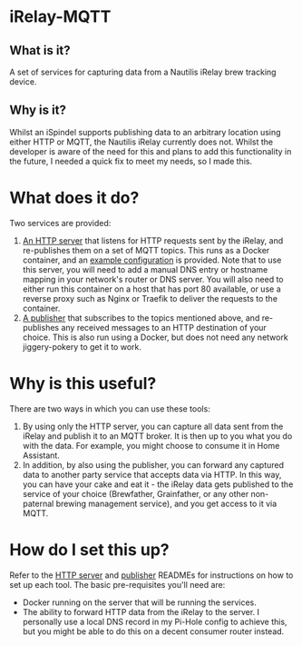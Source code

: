# iRelay-MQTT

## What is it?
A set of services for capturing data from a Nautilis iRelay brew tracking device.

## Why is it?
Whilst an iSpindel supports publishing data to an arbitrary location using either HTTP or MQTT, the Nautilis iRelay currently does not. Whilst the developer is aware of the need for this and plans to add this functionality in the future, I needed a quick fix to meet my needs, so I made this.

# What does it do?
Two services are provided:
1. [An HTTP server](/README-api.md) that listens for HTTP requests sent by the iRelay, and re-publishes them on a set of MQTT topics. This runs as a Docker container, and an [example configuration](/docker/docker-compose-example.yml) is provided. Note that to use this server, you will need to add a manual DNS entry or hostname mapping in your network's router or DNS server. You will also need to either run this container on a host that has port 80 available, or use a reverse proxy such as Nginx or Traefik to deliver the requests to the container.
1. [A publisher](/README-publisher.md) that subscribes to the topics mentioned above, and re-publishes any received messages to an HTTP destination of your choice. This is also run using a Docker, but does not need any network jiggery-pokery to get it to work.

# Why is this useful?
There are two ways in which you can use these tools:
1. By using only the HTTP server, you can capture all data sent from the iRelay and publish it to an MQTT broker. It is then up to you what you do with the data. For example, you might choose to consume it in Home Assistant.
2. In addition, by also using the publisher, you can forward any captured data to another party service that accepts data via HTTP. In this way, you can have your cake and eat it - the iRelay data gets published to the service of your choice (Brewfather, Grainfather, or any other non-paternal brewing management service), and you get access to it via MQTT.

# How do I set this up?
Refer to the [HTTP server](/README-api.md) and [publisher](/README-publisher.md) READMEs for instructions on how to set up each tool.
The basic pre-requisites you'll need are:
- Docker running on the server that will be running the services.
- The ability to forward HTTP data from the iRelay to the server. I personally use a local DNS record in my Pi-Hole config to achieve this, but you might be able to do this on a decent consumer router instead.